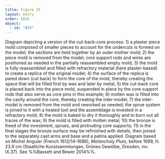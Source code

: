 ```yaml
---
title: Figure 25
layout: entry
order: 1025
object:
  - id: "025"
---
```


Diagram depicting a version of the cut-back-core process: 1) a plaster piece mold composed of smaller pieces to account for the undercuts is formed on the model; the sections are held together by an outer mother mold; 2) the piece mold is removed from the model; core support rods and wires are positioned as needed in the partially reassembled empty mold; 3) the mold is fully reassembled and filled with refractory material (here plaster-based) to create a replica of the original model; 4) the surface of the replica is pared down (cut back) to form the core of the mold, thereby creating the space that will be filled first by wax and later by metal; 5) the cut-back core is placed back into the piece mold, suspended in place by the core support rods that also serve as core pins in this example; 6) molten wax is filled into the cavity around the core, thereby creating the inter-model; 7) the inter-model is removed from the mold and reworked as needed; the sprue system is joined to it with a heated tool and the assemblage is invested in a refractory mold; 8) the mold is baked to dry it thoroughly and to burn out all traces of the wax; 9) the mold is filled with molten metal; 10) the bronze is freed of the investment, sprues, and protruding core supports; 11) in the final stages the bronze surface may be refinished with details, then joined to the separately cast arms and base and a patina applied. Diagram based on Michel Anguier (French 1612/14–1686), *Melancholy Pluto*, before 1699, H. 23.9 cm (Staatliche Kunstsammlungen, Grünes Gewölbe, Dresden, inv. IX.37). See %%Bassett and Bewer 2014%%.
